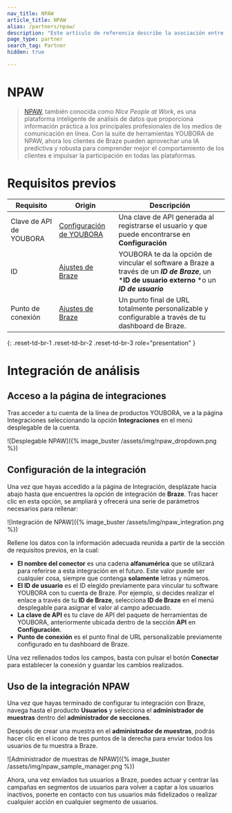 ```yaml
---
nav_title: NPAW
article_title: NPAW
alias: /partners/npaw/
description: "Este artículo de referencia describe la asociación entre Braze y NPAW, una plataforma inteligente de análisis de datos que proporciona información práctica a los principales profesionales de los medios de comunicación en línea."
page_type: partner
search_tag: Partner
hidden: true

---
```


# NPAW

> [NPAW](https://nicepeopleatwork.com/), también conocida como _Nice People at Work_, es una plataforma inteligente de análisis de datos que proporciona información práctica a los principales profesionales de los medios de comunicación en línea. Con la suite de herramientas YOUBORA de NPAW, ahora los clientes de Braze pueden aprovechar una IA predictiva y robusta para comprender mejor el comportamiento de los clientes e impulsar la participación en todas las plataformas.

# Requisitos previos

| Requisito   |Origin| Descripción |
| --------------|------|-------------|
| Clave de API de YOUBORA |[Configuración de YOUBORA](https://youbora.nicepeopleatwork.com/users/login)|Una clave de API generada al registrarse el usuario y que puede encontrarse en **Configuración** |
| ID |[Ajustes de Braze](https://dashboard.braze.com/sign_in) | YOUBORA te da la opción de vincular el software a Braze a través de un ***ID de Braze***, un ***ID de usuario externo** *o un ***ID de usuario*** |
| Punto de conexión |[Ajustes de Braze](https://dashboard.braze.com/sign_in)| Un punto final de URL totalmente personalizable y configurable a través de tu dashboard de Braze. |
{: .reset-td-br-1 .reset-td-br-2 .reset-td-br-3 role="presentation" }

# Integración de análisis

## Acceso a la página de integraciones

Tras acceder a tu cuenta de la línea de productos YOUBORA, ve a la página Integraciones seleccionando la opción **Integraciones** en el menú desplegable de la cuenta.

![Desplegable NPAW]({% image_buster /assets/img/npaw_dropdown.png %})

## Configuración de la integración

Una vez que hayas accedido a la página de Integración, desplázate hacia abajo hasta que encuentres
la opción de integración de **Braze**. Tras hacer clic en esta opción, se ampliará y ofrecerá una serie de parámetros necesarios para rellenar:

![Integración de NPAW]({% image_buster /assets/img/npaw_integration.png %})

Rellene los datos con la información adecuada reunida a partir de la sección de requisitos previos, en la cual:
* **El nombre del conector** es una cadena **alfanumérica** que se utilizará para referirse a esta integración en el futuro. Este valor puede ser cualquier cosa, siempre que contenga **solamente** letras y números.
* **El ID de usuario** es el ID elegido previamente para vincular tu software YOUBORA con tu cuenta de Braze. Por ejemplo, si decides realizar el enlace a través de tu **ID de Braze**, selecciona **ID de Braze** en el menú desplegable para asignar el valor al campo adecuado.
* **La clave de API** es tu clave de API del paquete de herramientas de YOUBORA, anteriormente ubicada dentro de la sección **API** en **Configuración**.
* **Punto de conexión** es el punto final de URL personalizable previamente configurado en tu dashboard de Braze.

Una vez rellenados todos los campos, basta con pulsar el botón **Conectar** para establecer la conexión y guardar los cambios realizados.

## Uso de la integración NPAW

Una vez que hayas terminado de configurar tu integración con Braze, navega hasta el producto **Usuarios** y selecciona el **administrador de muestras** dentro del **administrador de secciones**.

Después de crear una muestra en el **administrador de muestras**, podrás hacer clic en el icono de tres puntos de la derecha para enviar todos los usuarios de tu muestra a Braze.

![Administrador de muestras de NPAW]({% image_buster /assets/img/npaw_sample_manager.png %})

Ahora, una vez enviados tus usuarios a Braze, puedes actuar y centrar las campañas en segmentos de usuarios para volver a captar a los usuarios inactivos, ponerte en contacto con tus usuarios más fidelizados o realizar cualquier acción en cualquier segmento de usuarios.
